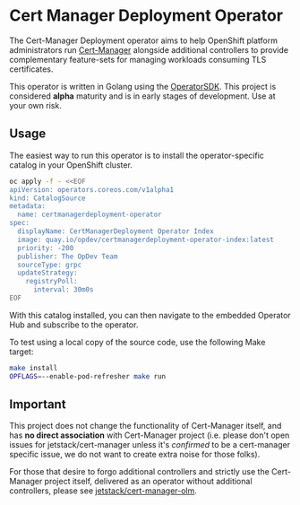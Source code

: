 # Cert Manager Deployment Operator

The Cert-Manager Deployment operator aims to help OpenShift platform
administrators run [Cert-Manager](https://github.com/jetstack/cert-manager)
alongside additional controllers to provide complementary feature-sets for
managing workloads consuming TLS certificates.

This operator is written in Golang using the
[OperatorSDK](https://github.com/operator-framework/operator-sdk).
This project is considered **alpha** maturity and is in early stages of
development. Use at your own risk.

## Usage

The easiest way to run this operator is to install the operator-specific catalog
in your OpenShift cluster.

```bash
oc apply -f - <<EOF
apiVersion: operators.coreos.com/v1alpha1
kind: CatalogSource
metadata:
  name: certmanagerdeployment-operator
spec:
  displayName: CertManagerDeployment Operator Index
  image: quay.io/opdev/certmanagerdeployment-operator-index:latest
  priority: -200
  publisher: The OpDev Team
  sourceType: grpc
  updateStrategy:
    registryPoll:
      interval: 30m0s
EOF
```

With this catalog installed, you can then navigate to the embedded Operator
Hub and subscribe to the operator.

To test using a local copy of the source code, use the following Make target:

```bash
make install
OPFLAGS=--enable-pod-refresher make run
```

## Important

This project does not change the functionality of Cert-Manager itself, and has
**no direct association** with Cert-Manager project
(i.e. please don't open issues for jetstack/cert-manager unless it's *confirmed*
to be a cert-manager specific issue, we do not want to create extra noise for
those folks).

For those that desire to forgo additional controllers and strictly use the
Cert-Manager project itself, delivered as an operator without additional
controllers, please see
[jetstack/cert-manager-olm](https://github.com/jetstack/cert-manager-olm).
